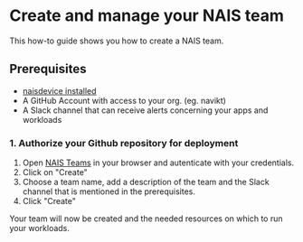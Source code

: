# Create and manage your NAIS team

This how-to guide shows you how to create a NAIS team.

## Prerequisites
- [naisdevice installed](../how-to/naisdevice/install.md)
- A GitHub Account with access to your org. (eg. navikt) 
- A Slack channel that can receive alerts concerning your apps and workloads

### 1. Authorize your Github repository for deployment

1. Open [NAIS Teams](https://teams.nav.cloud.nais.io/) in your browser and autenticate with your credentials.
2. Click on "Create" 
3. Choose a team name, add a description of the team and the Slack channel that is mentioned in the prerequisites.
4. Click "Create"

Your team will now be created and the needed resources on which to run your workloads.
